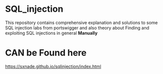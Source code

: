 # SQL_injection

This repository contains comprehensive explanation and solutions to some SQL injection labs from portswigger and also theory about Finding and exploiting SQL injections in general **Manually**

# CAN be Found here

https://sxnade.github.io/sqlinjection/index.html
